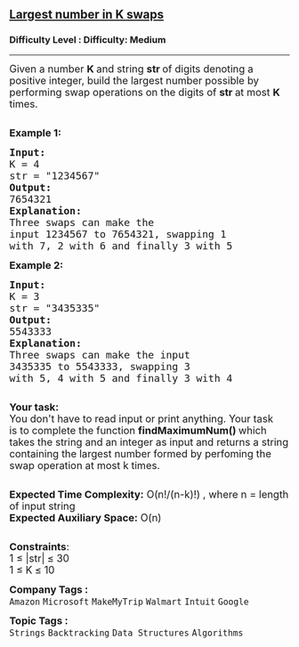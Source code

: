 <h2><a href="https://www.geeksforgeeks.org/problems/largest-number-in-k-swaps-1587115620/1">Largest number in K swaps</a></h2><h3>Difficulty Level : Difficulty: Medium</h3><hr><div class="problems_problem_content__Xm_eO"><p><span style="font-size:18px">Given a number <strong>K </strong>and string <strong>str </strong>of digits denoting a positive integer, build the largest number possible by performing swap operations on the digits of <strong>str </strong>at most&nbsp;<strong>K </strong>times.</span></p>

<p><br>
<span style="font-size:18px"><strong>Example 1:</strong></span></p>

<pre><span style="font-size:18px"><strong>Input:
</strong>K = 4
str = "1234567"
<strong>Output:</strong>
7654321<strong>
Explanation:
</strong>Three swaps can make the
input 1234567 to 7654321, swapping 1
with 7, 2 with 6 and finally 3 with 5</span>
</pre>

<p><span style="font-size:18px"><strong>Example 2:</strong></span></p>

<pre><span style="font-size:18px"><strong>Input:
</strong>K = 3
str = "3435335"
<strong>Output:
</strong>5543333
<strong>Explanation:
</strong>Three swaps can make the input
3435335 to 5543333, swapping 3 
with 5, 4 with 5 and finally 3 with 4</span> 
</pre>

<p><br>
<span style="font-size:18px"><strong>Your task:</strong><br>
You don't have to read input or print anything. Your task is&nbsp;to complete the function <strong>findMaximumNum()&nbsp;</strong>which takes the string and an integer as input and returns a string containing the largest number formed by perfoming the swap operation at most k times.</span></p>

<p><br>
<span style="font-size:18px"><strong>Expected Time Complexity:</strong>&nbsp;O(n!/(n-k)!) , where n = length of input string<br>
<strong>Expected Auxiliary Space:</strong>&nbsp;O(n)</span></p>

<p><br>
<span style="font-size:18px"><strong>Constraints</strong>:<br>
1 ≤&nbsp;|str|<strong> </strong>≤ 30<br>
1 ≤&nbsp;K<strong> </strong>≤ 10</span></p>
</div><p><span style=font-size:18px><strong>Company Tags : </strong><br><code>Amazon</code>&nbsp;<code>Microsoft</code>&nbsp;<code>MakeMyTrip</code>&nbsp;<code>Walmart</code>&nbsp;<code>Intuit</code>&nbsp;<code>Google</code>&nbsp;<br><p><span style=font-size:18px><strong>Topic Tags : </strong><br><code>Strings</code>&nbsp;<code>Backtracking</code>&nbsp;<code>Data Structures</code>&nbsp;<code>Algorithms</code>&nbsp;